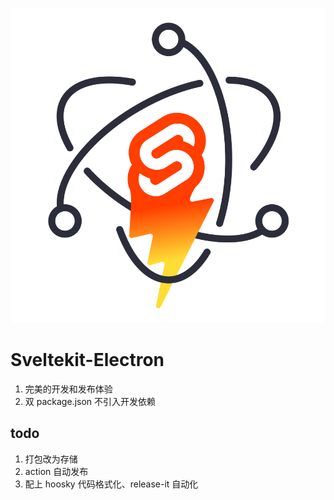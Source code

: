 <p align="center">
  <img src="static/sveltekit-electron.svg" />
</p>

# Sveltekit-Electron

1. 完美的开发和发布体验
2. 双 package.json 不引入开发依赖

## todo

1. 打包改为存储
2. action 自动发布
3. 配上 hoosky 代码格式化、release-it 自动化
